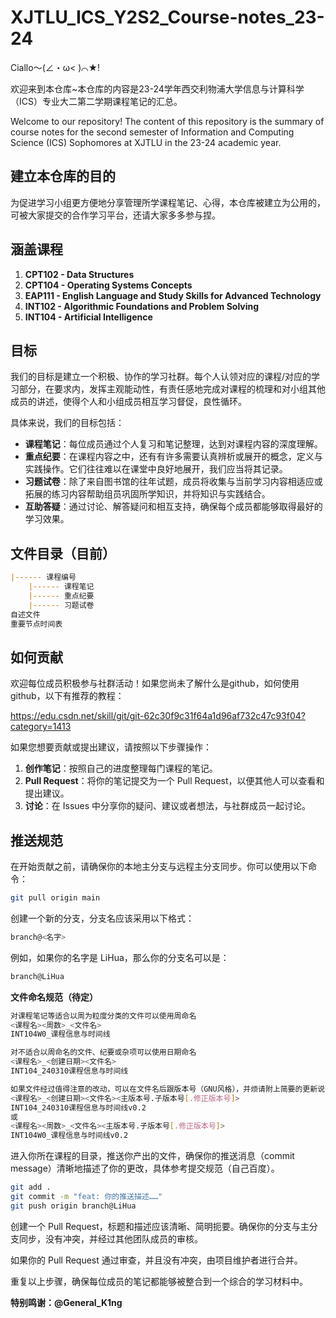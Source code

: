 # XJTLU_ICS_Y2S2_Course-notes_23-24
Ciallo～(∠・ω< )⌒★!

欢迎来到本仓库~本仓库的内容是23-24学年西交利物浦大学信息与计算科学（ICS）专业大二第二学期课程笔记的汇总。

Welcome to our repository! The content of this repository is the summary of course notes for the second semester of Information and Computing Science (ICS) Sophomores at XJTLU in the 23-24 academic year.

## 建立本仓库的目的
为促进学习小组更方便地分享管理所学课程笔记、心得，本仓库被建立为公用的，可被大家提交的合作学习平台，还请大家多多参与捏。

## 涵盖课程

1. **CPT102 - Data Structures**
2. **CPT104 - Operating Systems Concepts**
3. **EAP111 - English Language and Study Skills for Advanced Technology**
4. **INT102 - Algorithmic Foundations and Problem Solving**
5. **INT104 - Artificial Intelligence**

## 目标

我们的目标是建立一个积极、协作的学习社群。每个人认领对应的课程/对应的学习部分，在要求内，发挥主观能动性，有责任感地完成对课程的梳理和对小组其他成员的讲述，使得个人和小组成员相互学习督促，良性循环。

具体来说，我们的目标包括：

- **课程笔记**：每位成员通过个人复习和笔记整理，达到对课程内容的深度理解。
- **重点纪要**：在课程内容之中，还有有许多需要认真辨析或展开的概念，定义与实践操作。它们往往难以在课堂中良好地展开，我们应当将其记录。
- **习题试卷**：除了来自图书馆的往年试题，成员将收集与当前学习内容相适应或拓展的练习内容帮助组员巩固所学知识，并将知识与实践结合。
- **互助答疑**：通过讨论、解答疑问和相互支持，确保每个成员都能够取得最好的学习效果。

## 文件目录（目前）

```markdown
|------ 课程编号
    |------ 课程笔记
    |------ 重点纪要
    |------ 习题试卷
自述文件
重要节点时间表
```

## 如何贡献

欢迎每位成员积极参与社群活动！如果您尚未了解什么是github，如何使用github，以下有推荐的教程：

https://edu.csdn.net/skill/git/git-62c30f9c31f64a1d96af732c47c93f04?category=1413

如果您想要贡献或提出建议，请按照以下步骤操作：

1. **创作笔记**：按照自己的进度整理每门课程的笔记。
2. **Pull Request**：将你的笔记提交为一个 Pull Request，以便其他人可以查看和提出建议。
3. **讨论**：在 Issues 中分享你的疑问、建议或者想法，与社群成员一起讨论。

## 推送规范

在开始贡献之前，请确保你的本地主分支与远程主分支同步。你可以使用以下命令：

```bash
git pull origin main
```

创建一个新的分支，分支名应该采用以下格式：

```bash
branch@<名字>
```

例如，如果你的名字是 LiHua，那么你的分支名可以是：

```bash
branch@LiHua
```

 **文件命名规范（待定）**
```bash
对课程笔记等适合以周为粒度分类的文件可以使用周命名
<课程名><周数>_<文件名>
INT104W0_课程信息与时间线

对不适合以周命名的文件、纪要或杂项可以使用日期命名
<课程名>_<创建日期><文件名>
INT104_240310课程信息与时间线

如果文件经过值得注意的改动，可以在文件名后跟版本号（GNU风格），并烦请附上简要的更新说明
<课程名>_<创建日期><文件名><主版本号.子版本号[.修正版本号]>
INT104_240310课程信息与时间线v0.2
或
<课程名><周数>_<文件名><主版本号.子版本号[.修正版本号]>
INT104W0_课程信息与时间线v0.2
```

进入你所在课程的目录，推送你产出的文件，确保你的推送消息（commit message）清晰地描述了你的更改，具体参考提交规范（自己百度）。

```bash
git add .
git commit -m "feat: 你的推送描述……"
git push origin branch@LiHua
```

创建一个 Pull Request，标题和描述应该清晰、简明扼要。确保你的分支与主分支同步，没有冲突，并经过其他团队成员的审核。

如果你的 Pull Request 通过审查，并且没有冲突，由项目维护者进行合并。

重复以上步骤，确保每位成员的笔记都能够被整合到一个综合的学习材料中。

**特别鸣谢：@General_K1ng**
